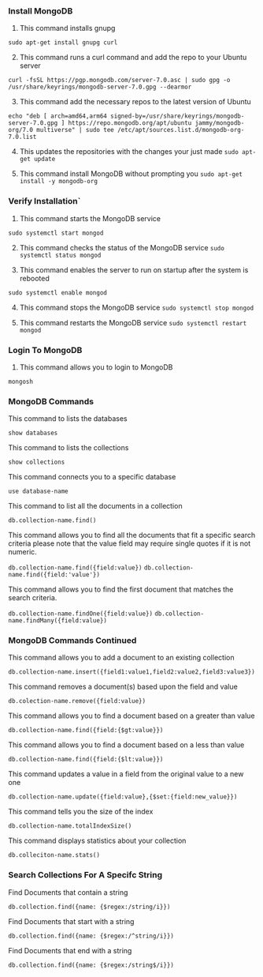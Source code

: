 ### Install MongoDB

1. This command installs gnupg

`sudo apt-get install gnupg curl`

2. This command runs a curl command and add the repo to your Ubuntu server

`curl -fsSL https://pgp.mongodb.com/server-7.0.asc | sudo gpg -o /usr/share/keyrings/mongodb-server-7.0.gpg --dearmor`

3. This command add the necessary repos to the latest version of Ubuntu

`echo "deb [ arch=amd64,arm64 signed-by=/usr/share/keyrings/mongodb-server-7.0.gpg ] https://repo.mongodb.org/apt/ubuntu jammy/mongodb-org/7.0 multiverse" | sudo tee /etc/apt/sources.list.d/mongodb-org-7.0.list`

4. This updates the repositories with the changes your just made
`sudo apt-get update`

5. This command install MongoDB without prompting you
`sudo apt-get install -y mongodb-org`


### Verify Installation`

1. This command starts the MongoDB service

`sudo systemctl start mongod`

2. This command checks the status of the MongoDB service
`sudo systemctl status mongod`

3. This command enables the server to run on startup after the system is rebooted

`sudo systemctl enable mongod`

4. This command stops the MongoDB service
`sudo systemctl stop mongod`

5. This command restarts the MongoDB service
`sudo systemctl restart mongod`


### Login To MongoDB

1. This command allows you to login to MongoDB

`mongosh`

### MongoDB Commands

This command to lists the databases

`show databases`

This command to lists the collections

`show collections`

This command connects you to a specific database

`use database-name`

This command to list all the documents in a collection

`db.collection-name.find()`

This command allows you to find all the documents that fit a specific search criteria please note that the value field may require single quotes if it is not numeric.

`db.collection-name.find({field:value})`
`db.collection-name.find({field:'value'})`

This command allows you to find the first document that matches the search criteria.

`db.collection-name.findOne({field:value})`
`db.collection-name.findMany({field:value})`

### MongoDB Commands Continued

This command allows you to add a document to an existing collection

`db.collection-name.insert({field1:value1,field2:value2,field3:value3})`

This command removes a document(s) based upon the field and value

`db.colection-name.remove({field:value})`

This command allows you to find a document based on a greater than value

`db.collection-name.find({field:{$gt:value}})`

This command allows you to find a document based on a less than value

`db.collection-name.find({field:{$lt:value}})`

This command updates a value in a field from the original value to a new one

`db.collection-name.update({field:value},{$set:{field:new_value}})`

This command tells you the size of the index

`db.collection-name.totalIndexSize()`

This command displays statistics about your collection

`db.colleciton-name.stats()`

### Search Collections For A Specifc String


Find Documents that contain a string

`db.collection.find({name: {$regex:/string/i}})`

Find Documents that start with a string

`db.collection.find({name: {$regex:/^string/i}})`

Find Documents that end with a string

`db.collection.find({name: {$regex:/string$/i}})` 
